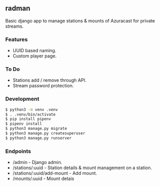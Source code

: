 ## radman

Basic django app to manage stations & mounts of Azuracast for private streams.

### Features
- UUID based naming.
- Custom player page.

### To Do
- Stations add / remove through API.
- Stream password protection.

### Development
```bash
$ python3 -m venv .venv
$ . .venv/bin/activate
$ pip install pipenv
$ pipenv install
$ python3 manage.py migrate
$ python3 manage.py createsuperuser
$ python3 manage.py runserver
```

### Endpoints
- /admin                    - Django admin.
- /stations/:uuid           - Station details & mount management on a station.
- /stations/:uuid/add-mount - Add mount.
- /mounts/:uuid             - Mount detais